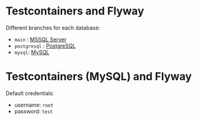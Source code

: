 # Testcontainers and Flyway

Different branches for each database:
- `main` : [MSSQL Server](https://github.com/ManolisPapd/demo_testcontainers_flyway/tree/main)
- `postgresql` : [PostgreSQL](https://github.com/ManolisPapd/demo_testcontainers_flyway/tree/postgresql)
- `mysql`: [MySQL](https://github.com/ManolisPapd/demo_testcontainers_flyway/tree/mysql)

# Testcontainers (MySQL) and Flyway

Default credentials:
- username: `root`
- password: `test`